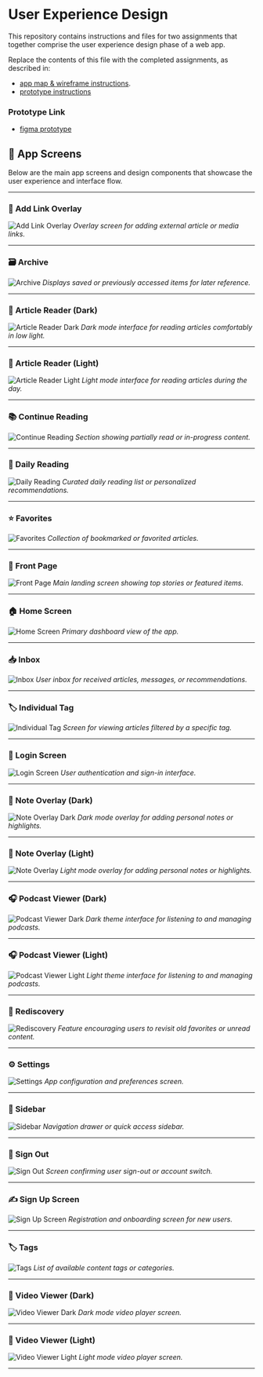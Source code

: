 # User Experience Design

This repository contains instructions and files for two assignments that together comprise the user experience design phase of a web app.

Replace the contents of this file with the completed assignments, as described in:

- [app map & wireframe instructions](instructions-0a-app-map-wireframes.md).
- [prototype instructions](instructions-0b-prototyping.md)


### Prototype Link
- [figma prototype](https://www.figma.com/design/ihHn6AFIxVXQi9kkNGrXmT/To-Be-Read?node-id=0-1&t=Z1aHvfXFpuuim5Q9-1)

## 📱 App Screens

Below are the main app screens and design components that showcase the user experience and interface flow.

---

### 🧩 Add Link Overlay
![Add Link Overlay](https://raw.githubusercontent.com/agile-students-fall2025/4-final-random_grandeeism/refs/heads/master/ux-design/app-screens/Add%20Link%20Overlay.png)
*Overlay screen for adding external article or media links.*

---

### 🗃️ Archive
![Archive](https://raw.githubusercontent.com/agile-students-fall2025/4-final-random_grandeeism/refs/heads/master/ux-design/app-screens/Archive.png)
*Displays saved or previously accessed items for later reference.*

---

### 📖 Article Reader (Dark)
![Article Reader Dark](https://raw.githubusercontent.com/agile-students-fall2025/4-final-random_grandeeism/refs/heads/master/ux-design/app-screens/Article%20Reader%20Dark.png)
*Dark mode interface for reading articles comfortably in low light.*

---

### 📖 Article Reader (Light)
![Article Reader Light](https://raw.githubusercontent.com/agile-students-fall2025/4-final-random_grandeeism/refs/heads/master/ux-design/app-screens/Article%20Reader%20Light.png)
*Light mode interface for reading articles during the day.*

---

### 📚 Continue Reading
![Continue Reading](https://raw.githubusercontent.com/agile-students-fall2025/4-final-random_grandeeism/refs/heads/master/ux-design/app-screens/Continue%20Reading.png)
*Section showing partially read or in-progress content.*

---

### 🌅 Daily Reading
![Daily Reading](https://raw.githubusercontent.com/agile-students-fall2025/4-final-random_grandeeism/refs/heads/master/ux-design/app-screens/Daily%20Reading.png)
*Curated daily reading list or personalized recommendations.*

---

### ⭐ Favorites
![Favorites](https://raw.githubusercontent.com/agile-students-fall2025/4-final-random_grandeeism/refs/heads/master/ux-design/app-screens/Favorites.png)
*Collection of bookmarked or favorited articles.*

---

### 📰 Front Page
![Front Page](https://raw.githubusercontent.com/agile-students-fall2025/4-final-random_grandeeism/refs/heads/master/ux-design/app-screens/Front%20Page.png)
*Main landing screen showing top stories or featured items.*

---

### 🏠 Home Screen
![Home Screen](https://raw.githubusercontent.com/agile-students-fall2025/4-final-random_grandeeism/refs/heads/master/ux-design/app-screens/Home%20Screen.png)
*Primary dashboard view of the app.*

---

### 📥 Inbox
![Inbox](https://raw.githubusercontent.com/agile-students-fall2025/4-final-random_grandeeism/refs/heads/master/ux-design/app-screens/Inbox.png)
*User inbox for received articles, messages, or recommendations.*

---

### 🏷️ Individual Tag
![Individual Tag](https://raw.githubusercontent.com/agile-students-fall2025/4-final-random_grandeeism/refs/heads/master/ux-design/app-screens/Individual%20Tag.png)
*Screen for viewing articles filtered by a specific tag.*

---

### 🔐 Login Screen
![Login Screen](https://raw.githubusercontent.com/agile-students-fall2025/4-final-random_grandeeism/refs/heads/master/ux-design/app-screens/Login%20Screen.png)
*User authentication and sign-in interface.*

---

### 📝 Note Overlay (Dark)
![Note Overlay Dark](https://raw.githubusercontent.com/agile-students-fall2025/4-final-random_grandeeism/refs/heads/master/ux-design/app-screens/Note%20Overlay%20Dark.png)
*Dark mode overlay for adding personal notes or highlights.*

---

### 📝 Note Overlay (Light)
![Note Overlay](https://raw.githubusercontent.com/agile-students-fall2025/4-final-random_grandeeism/refs/heads/master/ux-design/app-screens/Note%20Overlay.png)
*Light mode overlay for adding personal notes or highlights.*

---

### 🎧 Podcast Viewer (Dark)
![Podcast Viewer Dark](https://raw.githubusercontent.com/agile-students-fall2025/4-final-random_grandeeism/refs/heads/master/ux-design/app-screens/Podcast%20Viewer%20Dark.png)
*Dark theme interface for listening to and managing podcasts.*

---

### 🎧 Podcast Viewer (Light)
![Podcast Viewer Light](https://raw.githubusercontent.com/agile-students-fall2025/4-final-random_grandeeism/refs/heads/master/ux-design/app-screens/Podcast%20Viewer%20Light.png)
*Light theme interface for listening to and managing podcasts.*

---

### 🔁 Rediscovery
![Rediscovery](https://raw.githubusercontent.com/agile-students-fall2025/4-final-random_grandeeism/refs/heads/master/ux-design/app-screens/Rediscovery.png)
*Feature encouraging users to revisit old favorites or unread content.*

---

### ⚙️ Settings
![Settings](https://raw.githubusercontent.com/agile-students-fall2025/4-final-random_grandeeism/refs/heads/master/ux-design/app-screens/Settings.png)
*App configuration and preferences screen.*

---

### 📂 Sidebar
![Sidebar](https://raw.githubusercontent.com/agile-students-fall2025/4-final-random_grandeeism/refs/heads/master/ux-design/app-screens/Sidebar.png)
*Navigation drawer or quick access sidebar.*

---

### 🚪 Sign Out
![Sign Out](https://raw.githubusercontent.com/agile-students-fall2025/4-final-random_grandeeism/refs/heads/master/ux-design/app-screens/Sign%20Out.png)
*Screen confirming user sign-out or account switch.*

---

### ✍️ Sign Up Screen
![Sign Up Screen](https://raw.githubusercontent.com/agile-students-fall2025/4-final-random_grandeeism/refs/heads/master/ux-design/app-screens/Sign%20Up%20Screen.png)
*Registration and onboarding screen for new users.*

---

### 🏷️ Tags
![Tags](https://raw.githubusercontent.com/agile-students-fall2025/4-final-random_grandeeism/refs/heads/master/ux-design/app-screens/Tags.png)
*List of available content tags or categories.*

---

### 🎥 Video Viewer (Dark)
![Video Viewer Dark](https://raw.githubusercontent.com/agile-students-fall2025/4-final-random_grandeeism/refs/heads/master/ux-design/app-screens/Video%20Viewer%20Dark.png)
*Dark mode video player screen.*

---

### 🎥 Video Viewer (Light)
![Video Viewer Light](https://raw.githubusercontent.com/agile-students-fall2025/4-final-random_grandeeism/refs/heads/master/ux-design/app-screens/Video%20Viewer%20Light.png)
*Light mode video player screen.*

---
